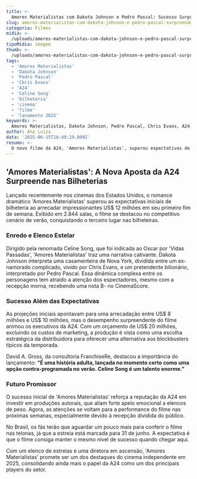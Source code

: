 ```yaml
---
title: >-
  Amores Materialistas com Dakota Johnson e Pedro Pascal: Sucesso Surpreendente nas Bilheterias
slug: amores-materialistas-com-dakota-johnson-e-pedro-pascal-surpreende-nas-bilheteiras
categoria: Filmes
midia: >-
  /uploads/amores-materialistas-com-dakota-johnson-e-pedro-pascal-surpreende-nas-bilheteiras-thumb.webp
tipoMidia: imagem
thumb: >-
  /uploads/amores-materialistas-com-dakota-johnson-e-pedro-pascal-surpreende-nas-bilheteiras-thumb.webp
tags:
  - 'Amores Materialistas'
  - 'Dakota Johnson'
  - 'Pedro Pascal'
  - 'Chris Evans'
  - 'A24'
  - 'Celine Song'
  - 'bilheteria'
  - 'cinema'
  - 'filme'
  - 'lanamento 2025'
keywords: >-
  Amores Materialistas, Dakota Johnson, Pedro Pascal, Chris Evans, A24, Celine Song, bilheteria, cinema, filme, lançamento 2025
author: Ana Luiza
data: '2025-06-15T16:40:29.000Z'
resumo: >-
  O novo filme da A24, 'Amores Materialistas', superou expectativas de bilheteria nos Estados Unidos, arrecadando US$ 12 milhões no primeiro fim de semana. A trama, estrelada por Dakota Johnson, Pedro Pascal e Chris Evans, conquistou o público com sua narrativa envolvente.
---
```


## 'Amores Materialistas': A Nova Aposta da A24 Surpreende nas Bilheterias

Lançado recentemente nos cinemas dos Estados Unidos, o romance dramático 'Amores Materialistas' superou as expectativas iniciais de bilheteria ao arrecadar impressionantes US$ 12 milhões em seu primeiro fim de semana. Exibido em 2.844 salas, o filme se destacou no competitivo cenário de verão, conquistando o terceiro lugar nas bilheteiras.

### Enredo e Elenco Estelar

Dirigido pela renomada Celine Song, que foi indicada ao Oscar por 'Vidas Passadas', 'Amores Materialistas' traz uma narrativa cativante. Dakota Johnson interpreta uma casamenteira de Nova York, dividida entre um ex-namorado complicado, vivido por Chris Evans, e um pretendente bilionário, interpretado por Pedro Pascal. Essa dinâmica complexa entre os personagens tem atraído a atenção dos espectadores, mesmo com a recepção morna, recebendo uma nota B- no CinemaScore.

### Sucesso Além das Expectativas

As projeções iniciais apontavam para uma arrecadação entre US$ 8 milhões e US$ 10 milhões, mas o desempenho surpreendente do filme animou os executivos da A24. Com um orçamento de US$ 20 milhões, excluindo os custos de marketing, a produção é vista como uma escolha estratégica da distribuidora para oferecer uma alternativa aos blockbusters típicos da temporada.

David A. Gross, da consultoria FranchiseRe, destacou a importância do lançamento: **“É uma história adulta, lançada no momento certo como uma opção contra-programada no verão. Celine Song é um talento enorme.”**

### Futuro Promissor

O sucesso inicial de 'Amores Materialistas' reforça a reputação da A24 em investir em produções autorais, que aliam forte apelo emocional a elencos de peso. Agora, as atenções se voltam para a performance do filme nas próximas semanas, especialmente devido à recepção dividida do público.

No Brasil, os fãs terão que aguardar um pouco mais para conferir o filme nas telonas, já que a estreia está marcada para 31 de junho. A expectativa é que o filme consiga manter o mesmo nível de sucesso quando chegar aqui.

Com um elenco de estrelas e uma diretora em ascensão, 'Amores Materialistas' promete ser um dos destaques do cinema independente em 2025, consolidando ainda mais o papel da A24 como um dos principais players do setor.